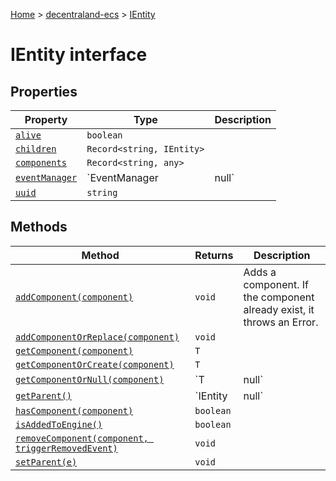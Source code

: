 [Home](./index) &gt; [decentraland-ecs](./decentraland-ecs.md) &gt; [IEntity](./decentraland-ecs.ientity.md)

# IEntity interface

## Properties

|  Property | Type | Description |
|  --- | --- | --- |
|  [`alive`](./decentraland-ecs.ientity.alive.md) | `boolean` |  |
|  [`children`](./decentraland-ecs.ientity.children.md) | `Record<string, IEntity>` |  |
|  [`components`](./decentraland-ecs.ientity.components.md) | `Record<string, any>` |  |
|  [`eventManager`](./decentraland-ecs.ientity.eventmanager.md) | `EventManager | null` |  |
|  [`uuid`](./decentraland-ecs.ientity.uuid.md) | `string` |  |

## Methods

|  Method | Returns | Description |
|  --- | --- | --- |
|  [`addComponent(component)`](./decentraland-ecs.ientity.addcomponent.md) | `void` | Adds a component. If the component already exist, it throws an Error. |
|  [`addComponentOrReplace(component)`](./decentraland-ecs.ientity.addcomponentorreplace.md) | `void` |  |
|  [`getComponent(component)`](./decentraland-ecs.ientity.getcomponent.md) | `T` |  |
|  [`getComponentOrCreate(component)`](./decentraland-ecs.ientity.getcomponentorcreate.md) | `T` |  |
|  [`getComponentOrNull(component)`](./decentraland-ecs.ientity.getcomponentornull.md) | `T | null` | Gets a component, if it doesn't exist, it returns null. |
|  [`getParent()`](./decentraland-ecs.ientity.getparent.md) | `IEntity | null` |  |
|  [`hasComponent(component)`](./decentraland-ecs.ientity.hascomponent.md) | `boolean` |  |
|  [`isAddedToEngine()`](./decentraland-ecs.ientity.isaddedtoengine.md) | `boolean` |  |
|  [`removeComponent(component, triggerRemovedEvent)`](./decentraland-ecs.ientity.removecomponent.md) | `void` |  |
|  [`setParent(e)`](./decentraland-ecs.ientity.setparent.md) | `void` |  |


